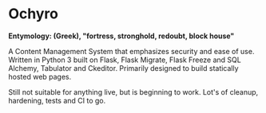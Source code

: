 Ochyro
======
**Entymology: (Greek), "fortress, stronghold, redoubt, block house"**

A Content Management System that emphasizes security and ease of use.  Written in Python 3 built on Flask, Flask Migrate, Flask Freeze and SQL Alchemy, Tabulator and Ckeditor.  Primarily designed to build statically hosted web pages.

Still not suitable for anything live, but is beginning to work.  Lot's of cleanup, hardening, tests and CI to go.
